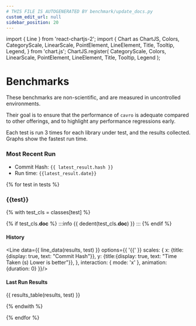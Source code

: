 ```yaml
---
# THIS FILE IS AUTOGENERATED BY benchmark/update_docs.py
custom_edit_url: null
sidebar_position: 20
---
```

import { Line } from 'react-chartjs-2';
import {
  Chart as ChartJS,
  Colors,
  CategoryScale,
  LinearScale,
  PointElement,
  LineElement,
  Title,
  Tooltip,
  Legend,
} from 'chart.js';
ChartJS.register(
  CategoryScale,
  Colors,
  LinearScale,
  PointElement,
  LineElement,
  Title,
  Tooltip,
  Legend
);

# Benchmarks

These benchmarks are non-scientific, and are measured in uncontrolled environments. 

Their goal is to ensure that the performance of `cavro` is adequate compared to other offerings,
and to highlight any performance regressions early.

Each test is run 3 times for each library under test, and the results collected.  Graphs show the fastest run time.


### Most Recent Run

 * Commit Hash: `{{ latest_result.hash }}`
 * Run time: `{{latest_result.date}}`

{% for test in tests %}
### {{test}}
{% with test_cls = classes[test] %}

{% if test_cls.__doc__ %}
:::info
{{ dedent(test_cls.__doc__) }}
:::
{% endif %}
#### History
<Line data={{ line_data(results, test) }} options={{ '{{' }}
    scales: {
        x: {title:{display: true, text: "Commit Hash"}},
        y: {title:{display: true, text: "Time Taken (s) Lower is better"}},
    },
    interaction: { mode: 'x' },
    animation: {duration: 0}
}}/>

#### Last Run Results
{{ results_table(results, test) }}

{% endwith %}


{% endfor %}